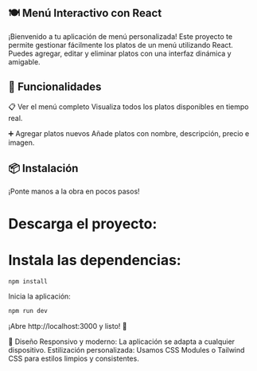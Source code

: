 ## 🍽️ Menú Interactivo con React
¡Bienvenido a tu aplicación de menú personalizada! Este proyecto te permite gestionar fácilmente los platos de un menú utilizando React. Puedes agregar, editar y eliminar platos con una interfaz dinámica y amigable.

## 🚀 Funcionalidades
📋 Ver el menú completo
Visualiza todos los platos disponibles en tiempo real.

➕ Agregar platos nuevos
Añade platos con nombre, descripción, precio e imagen.

## 📦 Instalación
¡Ponte manos a la obra en pocos pasos!

# Descarga el proyecto:

# Instala las dependencias:

``` bash 
npm install 
```
Inicia la aplicación:

``` bash 
npm run dev
``` 
¡Abre http://localhost:3000 y listo! 🎉

🎨 Diseño
Responsivo y moderno: La aplicación se adapta a cualquier dispositivo.
Estilización personalizada: Usamos CSS Modules o Tailwind CSS para estilos limpios y consistentes.
